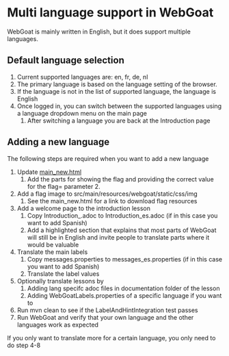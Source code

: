 # Multi language support in WebGoat

WebGoat is mainly written in English, but it does support multiple languages.

## Default language selection

1. Current supported languages are: en, fr, de, nl
2. The primary language is based on the language setting of the browser.
3. If the language is not in the list of supported language, the language is English
4. Once logged in, you can switch between the supported languages using a language dropdown menu on the main page
   1. After switching a language you are back at the Introduction page

## Adding a new language

The following steps are required when you want to add a new language

1. Update [main_new.html](src/main/resources/webgoat/static/main_new.html)
   1. Add the parts for showing the flag and providing the correct value for the flag= parameter
      2.
2. Add a flag image to src/main/resources/webgoat/static/css/img
   1. See the main_new.html for a link to download flag resources
3. Add a welcome page to the introduction lesson
   1. Copy Introduction_.adoc to Introduction_es.adoc (if in this case you want to add Spanish)
   2. Add a highlighted section that explains that most parts of WebGoat will still be in English and invite people to translate parts where it would be valuable
4. Translate the main labels
   1. Copy messages.properties to messages_es.properties (if in this case you want to add Spanish)
   2. Translate the label values
5. Optionally translate lessons by
   1. Adding lang specifc adoc files in documentation folder of the lesson
   2. Adding WebGoatLabels.properties of a specific language if you want to
6. Run mvn clean to see if the LabelAndHintIntegration test passes
7. Run WebGoat and verify that your own language and the other languages work as expected

If you only want to translate more for a certain language, you only need to do step 4-8
